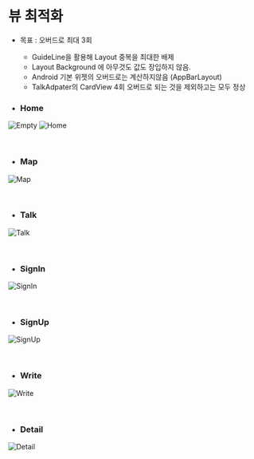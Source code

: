 # 뷰 최적화

- 목표 : 오버드로 최대 3회
    - GuideLine을 활용해 Layout 중복을 최대한 배제 
    - Layout Background 에 아무것도 값도 장입하지 않음.
    - Android 기본 위젯의 오버드로는 계산하지않음 (AppBarLayout)
    - TalkAdpater의 CardView 4회 오버드로 되는 것을 제외하고는 모두 정상
    
- ### Home 

![Empty](https://github.com/banziha104/pinstagram_android/blob/master/markdown/images/opt_main_empty.jpg)
![Home](https://github.com/banziha104/pinstagram_android/blob/master/markdown/images/opt_home.jpg)

<br>

- ### Map

![Map](https://github.com/banziha104/pinstagram_android/blob/master/markdown/images/opt_map.jpg)

<br>

- ### Talk

![Talk](https://github.com/banziha104/pinstagram_android/blob/master/markdown/images/opt_talk.jpg)

<br>

- ### SignIn

![SignIn](https://github.com/banziha104/pinstagram_android/blob/master/markdown/images/opt_sign_in.jpg)

<br>

- ### SignUp

![SignUp](https://github.com/banziha104/pinstagram_android/blob/master/markdown/images/opt_sign_up.jpg)


<br>

- ### Write

![Write](https://github.com/banziha104/pinstagram_android/blob/master/markdown/images/opt_write.jpg)

<br>

- ### Detail

![Detail](https://github.com/banziha104/pinstagram_android/blob/master/markdown/images/opt_detail.jpg)